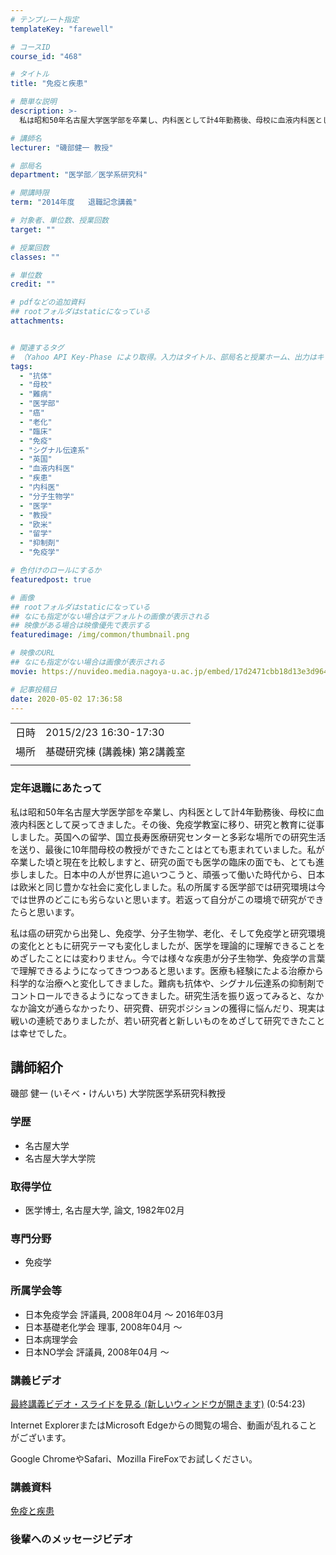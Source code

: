 ```yaml
---
# テンプレート指定
templateKey: "farewell"

# コースID
course_id: "468"

# タイトル
title: "免疫と疾患"

# 簡単な説明
description: >-
  私は昭和50年名古屋大学医学部を卒業し、内科医として計4年勤務後、母校に血液内科医として戻ってきました。その後、免疫学教室に移り、研究と教育に従事しました。英国への留学、国立長寿医療研究センターと多彩な場所での研究生活を送り、最後に10年間母校の教授ができたことはとても恵まれていました。私が卒業した頃と現在を比較しますと、研究の面でも医学の臨床の面でも、とても進歩しました。日本中の人が世界に追 ....

# 講師名
lecturer: "磯部健一 教授"

# 部局名
department: "医学部／医学系研究科"

# 開講時限
term: "2014年度	退職記念講義"

# 対象者、単位数、授業回数
target: ""

# 授業回数
classes: ""

# 単位数
credit: ""

# pdfなどの追加資料
## rootフォルダはstaticになっている
attachments:


# 関連するタグ
# （Yahoo API Key-Phase により取得。入力はタイトル、部局名と授業ホーム、出力はキーフレーズ（tags））
tags:
  - "抗体"
  - "母校"
  - "難病"
  - "医学部"
  - "癌"
  - "老化"
  - "臨床"
  - "免疫"
  - "シグナル伝達系"
  - "英国"
  - "血液内科医"
  - "疾患"
  - "内科医"
  - "分子生物学"
  - "医学"
  - "教授"
  - "欧米"
  - "留学"
  - "抑制剤"
  - "免疫学"

# 色付けのロールにするか
featuredpost: true

# 画像
## rootフォルダはstaticになっている
## なにも指定がない場合はデフォルトの画像が表示される
## 映像がある場合は映像優先で表示する
featuredimage: /img/common/thumbnail.png

# 映像のURL
## なにも指定がない場合は画像が表示される
movie: https://nuvideo.media.nagoya-u.ac.jp/embed/17d2471cbb18d13e3d964421f9f9929b0e85cce5

# 記事投稿日
date: 2020-05-02 17:36:58
---
```


|   |   |
|---|---|
| 日時 | 2015/2/23  16:30-17:30 |
| 場所 | 基礎研究棟 (講義棟) 第2講義室 |
|   |   |


### 定年退職にあたって

私は昭和50年名古屋大学医学部を卒業し、内科医として計4年勤務後、母校に血液内科医として戻ってきました。その後、免疫学教室に移り、研究と教育に従事しました。英国への留学、国立長寿医療研究センターと多彩な場所での研究生活を送り、最後に10年間母校の教授ができたことはとても恵まれていました。私が卒業した頃と現在を比較しますと、研究の面でも医学の臨床の面でも、とても進歩しました。日本中の人が世界に追いつこうと、頑張って働いた時代から、日本は欧米と同じ豊かな社会に変化しました。私の所属する医学部では研究環境は今では世界のどこにも劣らないと思います。若返って自分がこの環境で研究ができたらと思います。

私は癌の研究から出発し、免疫学、分子生物学、老化、そして免疫学と研究環境の変化とともに研究テーマも変化しましたが、医学を理論的に理解できることをめざしたことには変わりません。今では様々な疾患が分子生物学、免疫学の言葉で理解できるようになってきつつあると思います。医療も経験にたよる治療から科学的な治療へと変化してきました。難病も抗体や、シグナル伝達系の抑制剤でコントロールできるようになってきました。研究生活を振り返ってみると、なかなか論文が通らなかったり、研究費、研究ポジションの獲得に悩んだり、現実は戦いの連続でありましたが、若い研究者と新しいものをめざして研究できたことは幸せでした。


## 講師紹介

磯部 健一 (いそべ・けんいち) 大学院医学系研究科教授

### 学歴

* 名古屋大学
* 名古屋大学大学院

### 取得学位

* 医学博士, 名古屋大学, 論文, 1982年02月

### 専門分野

* 免疫学

### 所属学会等

* 日本免疫学会 評議員, 2008年04月 ～ 2016年03月
* 日本基礎老化学会 理事, 2008年04月 ～
* 日本病理学会
* 日本NO学会 評議員, 2008年04月 ～


### 講義ビデオ

<!--
<a href="https://nuvideo.media.nagoya-u.ac.jp/embed/17d2471cbb18d13e3d964421f9f9929b0e85cce5" target="blank">最終講義ビデオ・スライドを見る (新しいウィンドウが開きます)</a>-->
[最終講義ビデオ・スライドを見る (新しいウィンドウが開きます)](https://nuvideo.media.nagoya-u.ac.jp/embed/17d2471cbb18d13e3d964421f9f9929b0e85cce5)
(0:54:23)

Internet ExplorerまたはMicrosoft Edgeからの閲覧の場合、動画が乱れることがございます。

Google ChromeやSafari、Mozilla FireFoxでお試しください。


### 講義資料

[免疫と疾患](https://ocw.nagoya-u.jp/files/468/final_lecture.pdf) 


### 後輩へのメッセージビデオ

<a target="blank" href="https://nuvideo.media.nagoya-u.ac.jp/embed/6cb93ac27df61d0c3843345c669a7f75516f9a94" width="640" height="360" frameborder="0" allowfullscreen></iframe>
-----